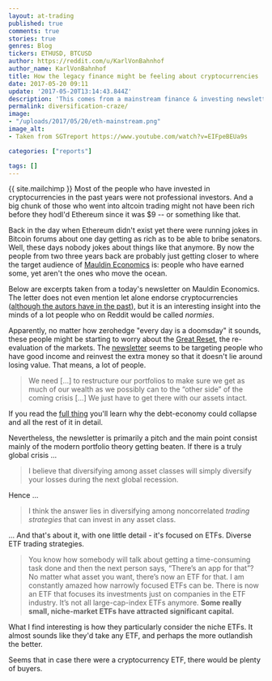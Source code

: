 ```yaml
---
layout: at-trading
published: true
comments: true
stories: true
genres: Blog
tickers: ETHUSD, BTCUSD
author: https://reddit.com/u/KarlVonBahnhof
author_name: KarlVonBahnhof
title: How the legacy finance might be feeling about cryptocurrencies
date: 2017-05-20 09:11
update: '2017-05-20T13:14:43.844Z'
description: 'This comes from a mainstream finance & investing newsletter. '
permalink: diversification-craze/
image:
- "/uploads/2017/05/20/eth-mainstream.png"
image_alt:
- Taken from SGTreport https://www.youtube.com/watch?v=EIFpeBEUa9s

categories: ["reports"]

tags: []
---
```

{{ site.mailchimp }} Most of the people who have invested in cryptocurrencies in the past years were not professional investors. And a big chunk of those who went into altcoin trading might not have been rich before they hodl'd Ethereum since it was $9 -- or something like that.

Back in the day when Ethereum didn't exist yet there were running jokes in Bitcoin forums about one day getting as rich as to be able to bribe senators. Well, these days nobody jokes about things like that anymore. By now the people from two three years back are probably just getting closer to where the target audience of [Mauldin Economics](http://www.mauldineconomics.com/) is: people who have earned some, yet aren't the ones who move the ocean.

Below are excerpts taken from a today's newsletter on Mauldin Economics. The letter does not even mention let alone endorse cryptocurrencies ([although the autors have in the past](https://www.youtube.com/watch?v=hrrF6Wz61HE)), but it is an interesting insight into the minds of a lot people who on Reddit would be called *normies*.

Apparently, no matter how zerohedge "every day is a doomsday" it sounds, these people might be starting to worry about the [Great Reset](http://www.zerohedge.com/news/2016-05-11/what-will-global-economy-look-after-great-reset), the re-evaluation of the markets. The [newsletter](http://archive.is/djUcU) seems to be targeting people who have good income and reinvest the extra money so that it doesn't lie around losing value. That means, a lot of people.

> We need [...] to restructure our portfolios to make sure we get as much of our wealth as we possibly can to the “other side” of the coming crisis [...] We just have to get there with our assets intact.

If you read the [full thing](http://archive.is/djUcU) you'll learn why the debt-economy could collapse and all the rest of it in detail.

Nevertheless, the newsletter is primarily a pitch and the main point consist mainly of the modern portfolio theory getting beaten. If there is a truly global crisis ...

> I believe that diversifying among asset classes will simply diversify your losses during the next global recession.

Hence ...

> I think the answer lies in diversifying among noncorrelated *trading strategies* that can invest in any asset class.

... And that's about it, with one little detail - it's focused on ETFs. Diverse ETF trading strategies.

> You know how somebody will talk about getting a time-consuming task done and then the next person says, “There’s an app for that”? No matter what asset you want, there’s now an ETF for that. I am constantly amazed how narrowly focused ETFs can be. There is now an ETF that focuses its investments just on companies in the ETF industry. It’s not all large-cap-index ETFs anymore. **Some really small, niche-market ETFs have attracted significant capital.**

What I find interesting is how they particularly consider the niche ETFs. It almost sounds like they'd take any ETF, and perhaps the more outlandish the better.

Seems that in case there were a cryptocurrency ETF, there would be plenty of buyers.
